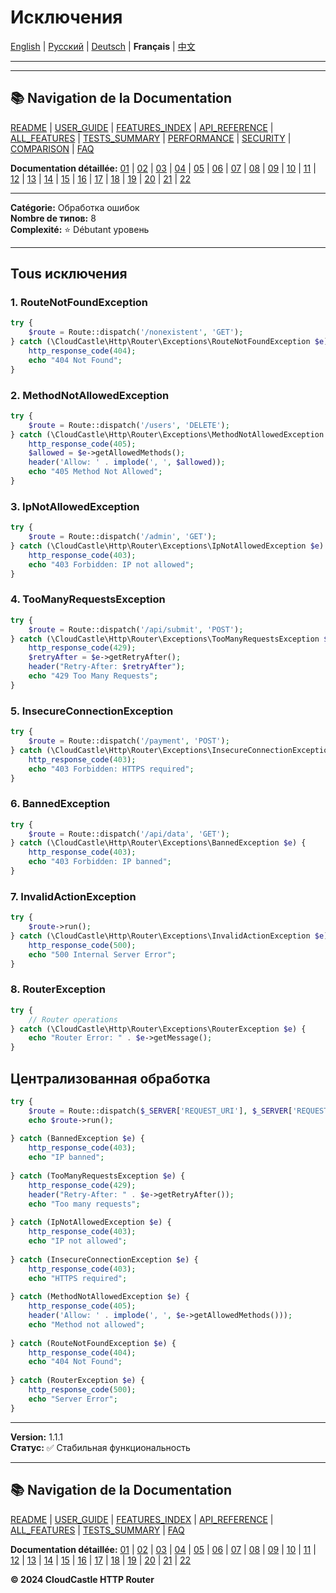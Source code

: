 # Исключения

[English](../../en/features/21_EXCEPTIONS.md) | [Русский](../../ru/features/21_EXCEPTIONS.md) | [Deutsch](../../de/features/21_EXCEPTIONS.md) | **Français** | [中文](../../zh/features/21_EXCEPTIONS.md)

---







---

## 📚 Navigation de la Documentation

[README](../../README.md) | [USER_GUIDE](../USER_GUIDE.md) | [FEATURES_INDEX](../FEATURES_INDEX.md) | [API_REFERENCE](../API_REFERENCE.md) | [ALL_FEATURES](../ALL_FEATURES.md) | [TESTS_SUMMARY](../TESTS_SUMMARY.md) | [PERFORMANCE](../PERFORMANCE_ANALYSIS.md) | [SECURITY](../SECURITY_REPORT.md) | [COMPARISON](../COMPARISON.md) | [FAQ](../FAQ.md)

**Documentation détaillée:** [01](01_BASIC_ROUTING.md) | [02](02_ROUTE_PARAMETERS.md) | [03](03_ROUTE_GROUPS.md) | [04](04_RATE_LIMITING.md) | [05](05_IP_FILTERING.md) | [06](06_MIDDLEWARE.md) | [07](07_NAMED_ROUTES.md) | [08](08_TAGS.md) | [09](09_HELPER_FUNCTIONS.md) | [10](10_ROUTE_SHORTCUTS.md) | [11](11_ROUTE_MACROS.md) | [12](12_URL_GENERATION.md) | [13](13_EXPRESSION_LANGUAGE.md) | [14](14_CACHING.md) | [15](15_PLUGINS.md) | [16](16_LOADERS.md) | [17](17_PSR_SUPPORT.md) | [18](18_ACTION_RESOLVER.md) | [19](19_STATISTICS.md) | [20](20_SECURITY.md) | [21](21_EXCEPTIONS.md) | [22](22_CLI_TOOLS.md)

---


**Catégorie:** Обработка ошибок  
**Nombre de типов:** 8  
**Complexité:** ⭐ Débutant уровень

---

## Tous исключения

### 1. RouteNotFoundException

```php
try {
    $route = Route::dispatch('/nonexistent', 'GET');
} catch (\CloudCastle\Http\Router\Exceptions\RouteNotFoundException $e) {
    http_response_code(404);
    echo "404 Not Found";
}
```

### 2. MethodNotAllowedException

```php
try {
    $route = Route::dispatch('/users', 'DELETE');
} catch (\CloudCastle\Http\Router\Exceptions\MethodNotAllowedException $e) {
    http_response_code(405);
    $allowed = $e->getAllowedMethods();
    header('Allow: ' . implode(', ', $allowed));
    echo "405 Method Not Allowed";
}
```

### 3. IpNotAllowedException

```php
try {
    $route = Route::dispatch('/admin', 'GET');
} catch (\CloudCastle\Http\Router\Exceptions\IpNotAllowedException $e) {
    http_response_code(403);
    echo "403 Forbidden: IP not allowed";
}
```

### 4. TooManyRequestsException

```php
try {
    $route = Route::dispatch('/api/submit', 'POST');
} catch (\CloudCastle\Http\Router\Exceptions\TooManyRequestsException $e) {
    http_response_code(429);
    $retryAfter = $e->getRetryAfter();
    header("Retry-After: $retryAfter");
    echo "429 Too Many Requests";
}
```

### 5. InsecureConnectionException

```php
try {
    $route = Route::dispatch('/payment', 'POST');
} catch (\CloudCastle\Http\Router\Exceptions\InsecureConnectionException $e) {
    http_response_code(403);
    echo "403 Forbidden: HTTPS required";
}
```

### 6. BannedException

```php
try {
    $route = Route::dispatch('/api/data', 'GET');
} catch (\CloudCastle\Http\Router\Exceptions\BannedException $e) {
    http_response_code(403);
    echo "403 Forbidden: IP banned";
}
```

### 7. InvalidActionException

```php
try {
    $route->run();
} catch (\CloudCastle\Http\Router\Exceptions\InvalidActionException $e) {
    http_response_code(500);
    echo "500 Internal Server Error";
}
```

### 8. RouterException

```php
try {
    // Router operations
} catch (\CloudCastle\Http\Router\Exceptions\RouterException $e) {
    echo "Router Error: " . $e->getMessage();
}
```

## Централизованная обработка

```php
try {
    $route = Route::dispatch($_SERVER['REQUEST_URI'], $_SERVER['REQUEST_METHOD']);
    echo $route->run();
    
} catch (BannedException $e) {
    http_response_code(403);
    echo "IP banned";
    
} catch (TooManyRequestsException $e) {
    http_response_code(429);
    header("Retry-After: " . $e->getRetryAfter());
    echo "Too many requests";
    
} catch (IpNotAllowedException $e) {
    http_response_code(403);
    echo "IP not allowed";
    
} catch (InsecureConnectionException $e) {
    http_response_code(403);
    echo "HTTPS required";
    
} catch (MethodNotAllowedException $e) {
    http_response_code(405);
    header('Allow: ' . implode(', ', $e->getAllowedMethods()));
    echo "Method not allowed";
    
} catch (RouteNotFoundException $e) {
    http_response_code(404);
    echo "404 Not Found";
    
} catch (RouterException $e) {
    http_response_code(500);
    echo "Server Error";
}
```

---

**Version:** 1.1.1  
**Статус:** ✅ Стабильная функциональность


---

## 📚 Navigation de la Documentation

[README](../../README.md) | [USER_GUIDE](../USER_GUIDE.md) | [FEATURES_INDEX](../FEATURES_INDEX.md) | [API_REFERENCE](../API_REFERENCE.md) | [ALL_FEATURES](../ALL_FEATURES.md) | [TESTS_SUMMARY](../TESTS_SUMMARY.md) | [FAQ](../FAQ.md)

**Documentation détaillée:** [01](01_BASIC_ROUTING.md) | [02](02_ROUTE_PARAMETERS.md) | [03](03_ROUTE_GROUPS.md) | [04](04_RATE_LIMITING.md) | [05](05_IP_FILTERING.md) | [06](06_MIDDLEWARE.md) | [07](07_NAMED_ROUTES.md) | [08](08_TAGS.md) | [09](09_HELPER_FUNCTIONS.md) | [10](10_ROUTE_SHORTCUTS.md) | [11](11_ROUTE_MACROS.md) | [12](12_URL_GENERATION.md) | [13](13_EXPRESSION_LANGUAGE.md) | [14](14_CACHING.md) | [15](15_PLUGINS.md) | [16](16_LOADERS.md) | [17](17_PSR_SUPPORT.md) | [18](18_ACTION_RESOLVER.md) | [19](19_STATISTICS.md) | [20](20_SECURITY.md) | [21](21_EXCEPTIONS.md) | [22](22_CLI_TOOLS.md)

**© 2024 CloudCastle HTTP Router**
